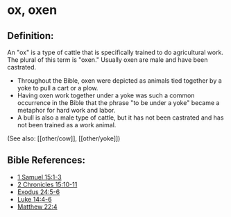 # ox, oxen #

## Definition: ##

An "ox" is a type of cattle that is specifically trained to do agricultural work. The plural of this term is "oxen." Usually oxen are male and have been castrated.

* Throughout the Bible, oxen were depicted as animals tied together by a yoke to pull a cart or a plow.
* Having oxen work together under a yoke was such a common occurrence in the Bible that the phrase "to be under a yoke" became a metaphor for hard work and labor.
*  A bull is also a male type of cattle, but it has not been castrated and has not been trained as a work animal.

(See also: [[other/cow]], [[other/yoke]])

## Bible References: ##

* [1 Samuel 15:1-3](en/tn/1sa/help/15/01)
* [2 Chronicles 15:10-11](en/tn/2ch/help/15/10)
* [Exodus 24:5-6](en/tn/exo/help/24/05)
* [Luke 14:4-6](en/tn/luk/help/14/04)
* [Matthew 22:4](en/tn/mat/help/22/04)